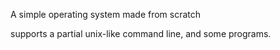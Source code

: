 A simple operating system made from scratch

supports a partial unix-like command line, and some programs.
